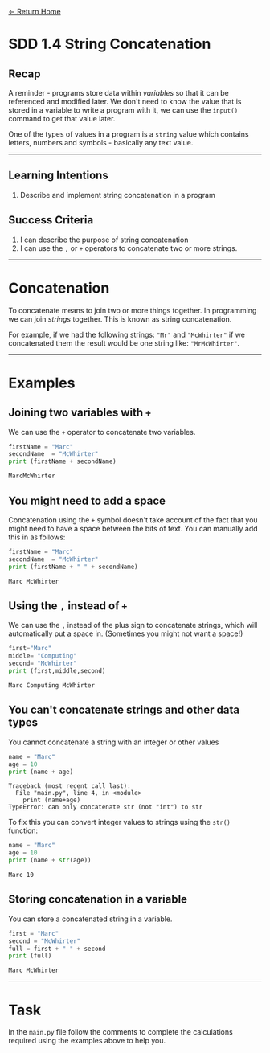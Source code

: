 [<- Return Home](https://speysidecs.github.io/)
# SDD 1.4 String Concatenation
## Recap
A reminder - programs store data within *variables* so that it can be referenced and modified later. We don't need to know the value that is stored in a variable to write a program with it, we can use the `input()` command to get that value later.

One of the types of values in a program is a `string` value which contains letters, numbers and symbols - basically any text value. 

---
## Learning Intentions
  1. Describe and implement string concatenation in a program
## Success Criteria
1. I can describe the purpose of string concatenation
2. I can use the `,` or `+` operators to concatenate two or more strings.
---

# Concatenation
To concatenate means to join two or more things together. In programming we can join *strings* together. This is known as string concatenation. 

For example, if we had the following strings: `"Mr"` and `"McWhirter"` if we concatenated them the  result would be one string like: `"MrMcWhirter"`.

----
# Examples

## Joining two variables with `+`
We can use the `+` operator to concatenate two variables.
```python
firstName = "Marc"
secondName  = "McWhirter"
print (firstName + secondName)
```
```
MarcMcWhirter
```

## You might need to add a space
Concatenation using the `+` symbol doesn't take account of the fact that you might need to have a space between the bits of text. You can manually add this in as follows:
```python
firstName = "Marc"
secondName  = "McWhirter"
print (firstName + " " + secondName)

```
```
Marc McWhirter
```

## Using the `,` instead of `+`
We can use the `,` instead of the plus sign to concatenate strings, which will automatically put a space in. (Sometimes you might not want a space!)

```python
first="Marc"
middle= "Computing"
second= "McWhirter"
print (first,middle,second)
```
```
Marc Computing McWhirter
```

## You can't concatenate strings and other data types 
You cannot concatenate a string with an integer or other values

```python
name = "Marc"
age = 10
print (name + age)
```
```error
Traceback (most recent call last):
  File "main.py", line 4, in <module>
    print (name+age)
TypeError: can only concatenate str (not "int") to str
```
To fix this you can convert integer values to strings using the `str()` function:

```python
name = "Marc"
age = 10
print (name + str(age))
```
```
Marc 10
```
## Storing concatenation in a variable
You can store a concatenated string in a variable.
```Python
first = "Marc"
second = "McWhirter"
full = first + " " + second
print (full)
```
```
Marc McWhirter
```

---

# Task
In the `main.py` file follow the comments to complete the calculations required using the examples above to help you. 
